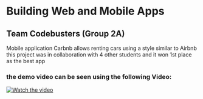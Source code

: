 # Building Web and Mobile Apps

## Team Codebusters (Group 2A)

Mobile application Carbnb allows renting cars using a style similar to Airbnb
this project was in collaboration with 4 other students and it won 1st place as the best app
### the demo video can be seen using the following Video:
[![Watch the video](https://img.youtube.com/vi/h0iDPEdev90/default.jpg)](https://youtu.be/h0iDPEdev90)

